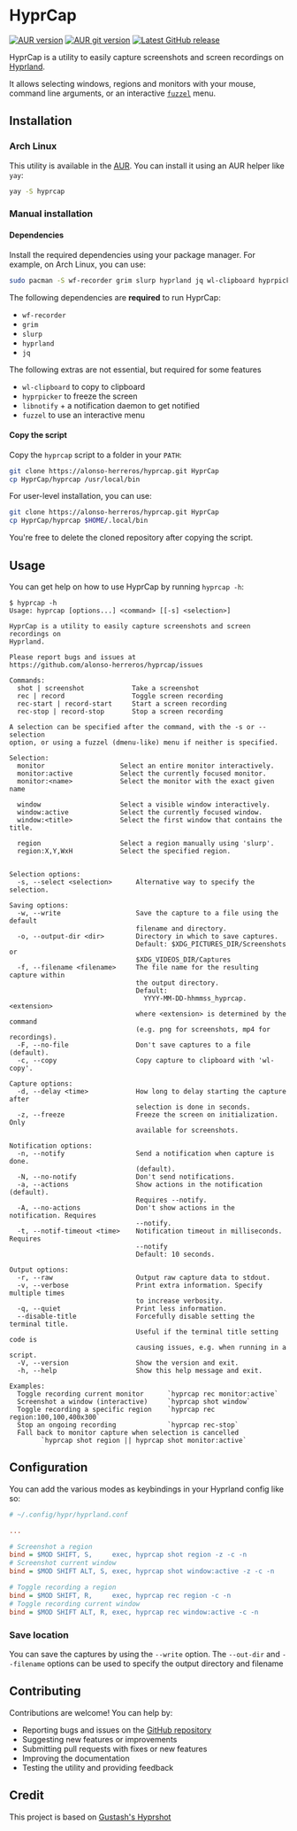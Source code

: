 # HyprCap

[![AUR version][aur-shield]][aur-link]
[![AUR git version][aur-git-shield]][aur-git-link]
[![Latest GitHub release][release-shield]][release-link]

HyprCap is a utility to easily capture screenshots and screen recordings on
[Hyprland](https://hyprland.org/).

It allows selecting windows, regions and monitors with your mouse, command line
arguments, or an interactive [`fuzzel`][fuzzel] menu.

<!-- It allows selecting windows, regions and monitors with your mouse, a -->
<!-- `dmenu`-like program, or with command line arguments. -->

## Installation

### Arch Linux

This utility is available in the [AUR](https://aur.archlinux.org/packages/hyprcap). You can install it
using an AUR helper like `yay`:

```bash
yay -S hyprcap
```

### Manual installation

#### Dependencies

Install the required dependencies using your package manager. For example, on
Arch Linux, you can use:

```bash
sudo pacman -S wf-recorder grim slurp hyprland jq wl-clipboard hyprpicker libnotify
```

The following dependencies are **required** to run HyprCap:

- `wf-recorder`
- `grim`
- `slurp`
- `hyprland`
- `jq`

The following extras are not essential, but required for some features

- `wl-clipboard` to copy to clipboard
- `hyprpicker` to freeze the screen
- `libnotify` + a notification daemon to get notified
- `fuzzel` to use an interactive menu
<!-- - dmenu or equivalent (to use an interactive menu) -->

#### Copy the script

Copy the `hyprcap` script to a folder in your `PATH`:

```bash
git clone https://alonso-herreros/hyprcap.git HyprCap
cp HyprCap/hyprcap /usr/local/bin
```

For user-level installation, you can use:

```bash
git clone https://alonso-herreros/hyprcap.git HyprCap
cp HyprCap/hyprcap $HOME/.local/bin
```

You're free to delete the cloned repository after copying the script.

## Usage

You can get help on how to use HyprCap by running `hyprcap -h`:

```
$ hyprcap -h
Usage: hyprcap [options...] <command> [[-s] <selection>]

HyprCap is a utility to easily capture screenshots and screen recordings on
Hyprland.

Please report bugs and issues at
https://github.com/alonso-herreros/hyprcap/issues

Commands:
  shot | screenshot            Take a screenshot
  rec | record                 Toggle screen recording
  rec-start | record-start     Start a screen recording
  rec-stop | record-stop       Stop a screen recording

A selection can be specified after the command, with the -s or --selection
option, or using a fuzzel (dmenu-like) menu if neither is specified.

Selection:
  monitor                   Select an entire monitor interactively.
  monitor:active            Select the currently focused monitor.
  monitor:<name>            Select the monitor with the exact given name

  window                    Select a visible window interactively.
  window:active             Select the currently focused window.
  window:<title>            Select the first window that contains the title.

  region                    Select a region manually using 'slurp'.
  region:X,Y,WxH            Select the specified region.


Selection options:
  -s, --select <selection>      Alternative way to specify the selection.

Saving options:
  -w, --write                   Save the capture to a file using the default
                                filename and directory.
  -o, --output-dir <dir>        Directory in which to save captures.
                                Default: $XDG_PICTURES_DIR/Screenshots or
                                $XDG_VIDEOS_DIR/Captures
  -f, --filename <filename>     The file name for the resulting capture within
                                the output directory.
                                Default:
                                  YYYY-MM-DD-hhmmss_hyprcap.<extension>
                                where <extension> is determined by the command
                                (e.g. png for screenshots, mp4 for recordings).
  -F, --no-file                 Don't save captures to a file (default).
  -c, --copy                    Copy capture to clipboard with 'wl-copy'.

Capture options:
  -d, --delay <time>            How long to delay starting the capture after
                                selection is done in seconds.
  -z, --freeze                  Freeze the screen on initialization. Only
                                available for screenshots.

Notification options:
  -n, --notify                  Send a notification when capture is done.
                                (default).
  -N, --no-notify               Don't send notifications.
  -a, --actions                 Show actions in the notification (default).
                                Requires --notify.
  -A, --no-actions              Don't show actions in the notification. Requires
                                --notify.
  -t, --notif-timeout <time>    Notification timeout in milliseconds. Requires
                                --notify
                                Default: 10 seconds.

Output options:
  -r, --raw                     Output raw capture data to stdout.
  -v, --verbose                 Print extra information. Specify multiple times
                                to increase verbosity.
  -q, --quiet                   Print less information.
  --disable-title               Forcefully disable setting the terminal title.
                                Useful if the terminal title setting code is
                                causing issues, e.g. when running in a script.
  -V, --version                 Show the version and exit.
  -h, --help                    Show this help message and exit.

Examples:
  Toggle recording current monitor      `hyprcap rec monitor:active`
  Screenshot a window (interactive)     `hyprcap shot window`
  Toggle recording a specific region    `hyprcap rec region:100,100,400x300`
  Stop an ongoing recording             `hyprcap rec-stop`
  Fall back to monitor capture when selection is cancelled
        `hyprcap shot region || hyprcap shot monitor:active`

```

## Configuration

You can add the various modes as keybindings in your Hyprland config like so:

```ini
# ~/.config/hypr/hyprland.conf

...

# Screenshot a region
bind = $MOD SHIFT, S,     exec, hyprcap shot region -z -c -n
# Screenshot current window
bind = $MOD SHIFT ALT, S, exec, hyprcap shot window:active -z -c -n

# Toggle recording a region
bind = $MOD SHIFT, R,     exec, hyprcap rec region -c -n
# Toggle recording current window
bind = $MOD SHIFT ALT, R, exec, hyprcap rec window:active -c -n
```

### Save location

You can save the captures by using the `--write` option. The `--out-dir` and
`--filename` options can be used to specify the output directory and filename

## Contributing

Contributions are welcome! You can help by:

- Reporting bugs and issues on the [GitHub
  repository](https://github.com/alonso-herreros/hyprcap/issues)
- Suggesting new features or improvements
- Submitting pull requests with fixes or new features
- Improving the documentation
- Testing the utility and providing feedback

## Credit

This project is based on [Gustash's
Hyprshot](https://github.com/Gustash/Hyprshot)

[aur-shield]: https://img.shields.io/aur/version/hyprcap?label=hyprcap&logo=arch+linux
[aur-link]: https://aur.archlinux.org/packages/hyprcap
[aur-git-shield]: https://img.shields.io/aur/version/hyprcap-git?label=hyprcap-git&logo=arch+linux
[aur-git-link]: https://aur.archlinux.org/packages/hyprcap-git
[release-shield]: https://img.shields.io/github/v/release/alonso-herreros/hyprcap?color=green&logo=github
[release-link]: https://github.com/alonso-herreros/hyprcap/releases/latest

[fuzzel]: https://codeberg.org/dnkl/fuzzel
